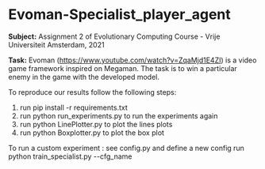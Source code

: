 # Evoman-Specialist_player_agent

<b>Subject:</b> Assignment 2 of Evolutionary Computing Course - Vrije Universiteit Amsterdam, 2021

<b>Task:</b> Evoman (https://www.youtube.com/watch?v=ZqaMjd1E4ZI) is a video game framework inspired on Megaman. The task is to win a particular enemy in the game with the developed model.

To reproduce our results follow the following steps:
1) run pip install -r requirements.txt
2) run python run_experiments.py to run the experiments again
3) run python LinePlotter.py to plot the lines plots 
4) run python Boxplotter.py to plot the box plot

To run a custom experiment :
see config.py and define a new config 
run  python train_specialist.py --cfg_name <name of the config defined in config.py>
